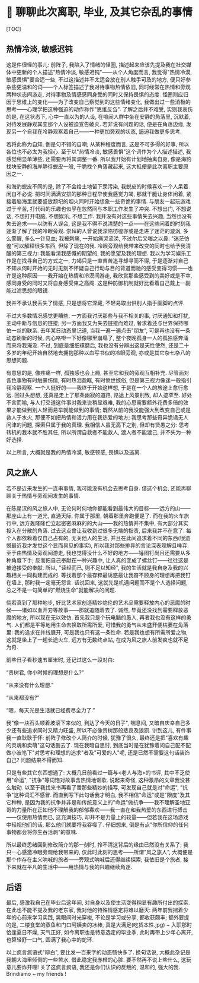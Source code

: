 # 💖 聊聊此次离职, 毕业, 及其它杂乱的事情

[TOC]

## 热情冷淡, 敏感迟钝

这是件很怪的事儿: 前阵子, 我陷入了情绪的怪圈, 描述起来应该先提及我在社交媒体中更新的个人描述"热情冷淡, 敏感迟钝"——从个人角度而言, 我觉得"热情冷漠, 敏感畏惧"要合适一些, 不过这描述并不太适合放在别人触手可及的地方, 便只好参杂些更温和的词——个人标签描述了我对待事物热情依旧, 同时经常在热情和旁观两种状态间游走, 对待事物及情感感同身受的同时又保持畏惧的态度. 怪圈则应归因于思维上的变化——为了改变自己察觉到的这些情绪变化, 我做出过一些消极的思考——心理学把这种强迫的动作称作"思维反刍". 了解之后并不难受, 实则我哀伤的是, 在这状态下, 心中一直以为的人设, 在喧闹人群中坐在安静的角落里, 沉默着, 对待发展静观其变那个人设被迫宣告破灭. 若非说有问题的话, 便是在角落边缘, 发现另一个自我在冷静观察着自己——一种更加旁观的状态, 逼迫我做更多思考.

若将此称为自知, 倒是句不错的自嘲; 从某种程度而言, 这是不可多得的好事, 所以各位也不必太为我担心. 至于以"热情冷淡, 敏感畏惧"这个词作为个人描述描述, 我感觉稍显单薄些, 还需要再将其调整一番. 所以我开始有计划地抽离自身, 像是海豹找块安静的海岸静待蜕皮一般, 干脆找个角落藏起来, 这大抵便是此次离职主要原因之一.

和海豹蜕皮不同的是, 除了不会给土地留下汞污染, 我蜕皮的时候喜欢一个人呆着. 闲自不必说: 把时间满满安排的那种日程早使我感觉力竭, 那就干脆让身体闲着, 紧接着脑海里就要盛放颓圮的烟火同时开始想象一些奇诡的事情. 与朋友一起玩游戏过于辛苦, 打代码的乐趣也似乎在忽然间与本职工作发生了冲突. 不想出门, 不想说话, 不想打开电脑, 不想娱乐, 不想工作. 我并没有对这些事情失去兴趣, 当然也没有失去追求——以防有人误会, 这是我不得不说清楚的一点——在这些闲着的时刻我逐渐了解了我的冷眼旁观. 崇拜的人曾说我深陷彷徨亦或是走进了迷茫的漩涡, 多么警醒, 多么一针见血; 我被刺痛, 一开始痛哭流涕, 不过尔后又嗤之以鼻: "迷茫彷徨"可以解释很多东西, 但除了现在的我. 冷眼旁观给我带来改变的同时也给予我清醒的第三视力: 我能看清我感慨的期望的, 我的愿望及我的理想. 我以为学习娱乐工作是在找寻自己的方式之一, 力竭只是一直苦苦追寻却寻而不得, 于是逐渐对自己不知从何时开始的无时无刻不怀疑自己行动与目的背道而驰的感受变得习惯——也许是这种原因——我开始在热情和冷漠间游走, 我欣赏那些感受到的美好或是不幸, 感同身受的同时又将自身感受束之高阁. 这是种防御机制就好比看着自己戴上一副能过滤思想的眼镜.

我并不承认我丢失了情感, 只是想将它深藏, 不轻易取出供别人指手画脚的点评.

不过大多数情况感觉更糟些, 一方面我讨厌那些与我不相关的事, 讨厌通知和打扰, 主动中断与信息的链接; 另一方面我又为失去链接而难过, 奢求着还与世界保持哪怕一丝的联系. 去年某日动态里记道, 当我一遍一遍点击"朋友", 可是再也没有一条动态刷新的时候, 内心咯噔一下好像哪里崩塌了, 整个夜晚孤身一人的孤独感奔涌而来将我淹没. 不过, 到底是细细琢磨后, 我也没有分辨出这是天性使然, 还是二十多岁的年纪开始自然地去拥抱那种以血写书似的冷眼旁观, 亦或是其它杂七杂八的思想问题.

有意思的是, 像疼痛一样, 孤独感也会上瘾, 甚至它和我的旁观互相补充. 尽管面对各色事物有时触景伤情, 有时热泪盈眶, 有时愤世嫉俗, 但是第三视力像迷一般指引我冷静观察. 一个人挺好的——我终于开始这样想, 于是在一个人的旅途上愈行愈远. 回过头想想, 还真是走上了那条幽寂的道路, 路途上风景别致, 却人迹罕至. 好处不言而喻, 与人打交道这件事对我来说稍显艰难, 我的心思需要额外花费多倍的效果才能做到别人轻而易举就能做到的事情; 既然从前的我没能强大到改变自己或是救人于水火, 那便不如把热情和活力用在我热爱的地方; 我思考那些奇异诡谲无人问津的问题, 探索只属于我的真理. 我相信人虽无高下之别, 但却有贤愚之分: 思考转机的我本就不胜其任, 所以所谓自救者不能救人, 渡人者不能渡己, 并不失为一种好选择.

以上所言, 大概就是我的热情冷漠, 敏感顿感, 畏惧以及逃离.

## 风之旅人

若不是近来发生的一连串事情, 我可能没有机会去思考自身. 借这个机会, 还能再聊聊关于热情与旁观间发生的事情.

在陈星汉的风之旅人中, 无论何时何地你都能看到最伟大的目标——远方的山——那座山上有一道光, 直通天际, 你属于那里, 朝着那里奔跑便是了. 而在我的火车旅行中, 远方轰隆隆伫立起密密麻麻的的大山——我的热情并不集中, 有大部分其实投入在分散的角落. 过去这点曾让我收到过很多无端的指责, 后来我并不在意了. 每个人都依赖着仅自己占有的, 无关他人的生活, 并且在此间追求着不同的东西(很遗憾最近我才发觉这个显而易见的事实), 所以我对那些排异的言论深表理解且唾弃. 至于由热情及旁观间游走, 我也觉得没什么不好的地方——锤图钉尚且还需要从多种角度下手; 反而把自己奉献在一种兴趣中, 让人真的变成了螺丝钉——往往这是被迫接受的奉献. 所以, "读经而已, 则不足以知经", 我的生活就是我自身及我的兴趣相关一同构建而成的. 等找着那个最存粹最诱惑最让我奋不顾身的理想再把我钉在墙上, 那时我一定毫无怨言. 话说回来, 这就先是机遇问题而不是个人选择问题, 总之不是一句简单的"燃烧生命"就能解决的问题.

倘若真到了那种地步, 好比艺术家创造精妙绝伦的艺术品需要释放内心的恶魔的时候——诸如以血开刃等故事——那就追随着去了. 诚然, 毕竟还没找到需要释放恶魔的地方, 所以现在无以效仿. 首先我只是个玩电脑的愚人, 再者我也没有这样的勇气. 人们都是平等地用生命去换取所需所爱, 可惜我的勇气从未盛开便枯萎在角落里: 我的追求在并线展开, 可是我也只有这一条性命. 若是我也想有所需所爱之物, 这就是坐上了一趟长途火车, 远方有无数终点站, 在成为风之旅人前发疯也就不足为奇.

前些日子看秒速五厘米时, 还记过这么一段对白:

“贵树君, 你小时候的理想是什么?”

“从来没有什么理想.”

“从来都没有?”

“嗯，每天光是生活就已经费尽全力了.”

我"像一块石头顺着坡滚下来似的, 到达了今天的日子", 喘息间, 又暗自庆幸自己多少还有些追求同时又精力旺盛, 所以不必像贵树那般悲哀及狼狈. 讲到这儿, 有件事我一直耿耿于怀: 前阵子修改个人简介的时候, 犹豫了很久, 最终还是把"喜欢有趣的灵魂和卖萌"这句话删去了. 现在我暗自思忖, 到底当时是在犹豫着问自己配不配做小波笔下"对思考和理想的追求"者及"可爱的人"呢, 还是已然不需要这句话装饰自己? 问题结果不得而知.

只是有些其它东西想通了: 大概几日前看过一篇与<老人与海>的书评, 其中不乏使用"命运", "抗争"等词饱对故事含热情地讴歌. 说起来奇怪, 这种激昂的文章我没甚么触动. 以至于我找来书再看了番那些精妙的描写, 可发现自己就是对"命运", "抗争"这种词汇不感冒. 而直到写下此句话我才明白, 我不相信"命运"或是"限度"及其它种种, 是因为我的抗争并非是和传统意义上的"命运"做抗争——我不理解圣地亚哥的力量所在正如他不理解我的郁郁寡欢——我一直在和我热爱的东西进行搏击——仅使用热情而已, 这充满技巧, 却并不是力量上的较量——但若我在这场游戏中轻视他们的话, 那么他们就要将我吞噬了. 仔细想来, 倒是有点"你所信仰的任何事物都会将你生吞活剥"的意味.

所以最终思绪回到修改简介的那一刻时, 拎不清这背后的缘由已然没有关系了; 我只一心感激冷眼旁观给我带来的, 仅此时此刻的思考——所谓"风之旅人", 大概便是那个作存在主义呐喊的旅者——旁观式呐喊后还得继续探索; 我依旧是个旅者, 接下来就在平凡的生活中——用热情与我的兴趣继续角逐.

## 后语

最后, 感激我自己在毕业后这年间, 对自身以及使生活变得稍显有趣所付出的探索. 在此也不能不提及我的老东家, 我对他的特殊情感定将难以磨灭: 两年前我揣着少年的心前来学习实践, 晃眼间时光穿梭, 不论是学习或分享, 都收获颇丰; 额外要提的是, 二楼食堂的蒸鱼和门口阿姨卖的冰棒, 真是大满足(吃货本性.jpg) ~ 入职那时恰逢夏日不燥, 天气正好, 如今离职也是特意选定的毕业季, 此时再带上少年心离开, 也算轻舒一口气, 圆满了我心中的蛇环.

以上疯言疯语式"辩白", 要比发一百来字的动态畅快多了. 换句话说, 大概此杂记是我朝大海里倾倒的一些苦水, 借此稳定我赤橙的心脏. 要不然再不说上些什么, 这玩意儿要炸开哩! 关了这疯言疯语, 我还是你们认识的反叛的, 温和的, 强大的我. Brindiamo ~ my friends !

<Comments />
